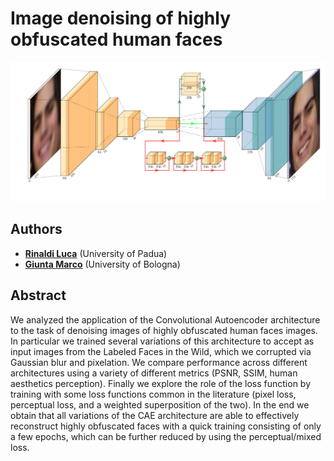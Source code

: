 # Image denoising of highly obfuscated human faces

<p align="center">
    <img src="./imgs/architecture.jpg" alt="Drawing" style="width: 600px"/>
</p>





## Authors

* [**Rinaldi Luca**](https://github.com/RinaldiLuca) (University of Padua)
* [**Giunta Marco**](https://github.com/marco-giunta) (University of Bologna)





## Abstract
We analyzed the application of the Convolutional Autoencoder architecture to the task of denoising images of highly obfuscated human faces images. 
In particular we trained several variations of this architecture to accept as input images from the Labeled Faces in the Wild, which we corrupted via Gaussian blur and pixelation. 
We compare performance across different architectures using a variety of different metrics (PSNR, SSIM, human aesthetics perception). 
Finally we explore the role of the loss function by training with some loss functions common in the literature (pixel loss, perceptual loss, and a weighted superposition of the two). 
In the end we obtain that all variations of the CAE architecture are able to effectively reconstruct highly obfuscated faces with a quick training consisting of only a few epochs, which can be further reduced by using the perceptual/mixed loss.
